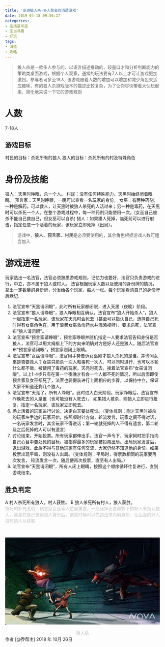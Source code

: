 ```yaml
---
title: '桌游狼人杀-多人聚会的消遣游戏'
date: 2019-04-15 09:50:27
categories:
- 生活道可道
- 生当寻趣
- 好玩
tags:
- 消遣
- 攻略
---
```




>狼人杀是一款多人参与的、以语言描述推动的、较量口才和分析判断能力的策略类桌面游戏，根据个人观察，通常的玩法要有7人以上才可让游戏更加激烈，参与者可多至18人.
该游戏随着人数的增加可以增加和减少角色来适应趣味，有的狼人杀游戏版本的描述比较复杂，为了让你尽快带着大伙玩起来，简化地来说一下它的游戏规则

<!-- more -->
#  人数
7-18人
##  游戏目标
村民的目标：杀死所有的狼人
狼人的目标：杀死所有的村及特殊角色
#  身份及技能
狼人：天黑时睁眼，杀一个人。
村民：没有任何特殊能力，天黑时始终闭着眼睛。
预言家：天黑时睁眼，一晚可以查看一名玩家的身份。
女巫：有两种药剂，一种是解药，可以救人，让天黑时被狼人杀死的人活过来；另一种是毒药，在天黑时可以杀死一个人。在整个游戏过程中，每一种药剂只能使用一次。(女巫自己被杀不能自己救自己，但女巫可以自杀)
猎人：如果猎人死掉，临死前可以进行射击，指定任意一个活着的玩家，该玩家立即死掉（出局）。
>游戏中，**狼人、预言家、村民**是必须要使用的，其余角色根据游戏人数可适当加入
#  游戏进程
玩家选出一名法官，法官必须熟悉游戏规则，记忆力也要好，法官只负责游戏的进行，中立，亦不属于狼人或村人。
法官根据玩家人数以及使用的身份牌的情况，拿出一定数量的身份牌，分发给各个玩家，每人一张。每个玩家看清自己的身份牌后默记.
1. 法官宣布“天黑请闭眼”，此时所有玩家都闭眼，进入天黑（夜晚）阶段。
2. 法官宣布“狼人请睁眼”，狼人睁眼相互确认，法官宣布“狼人开始杀人”，狼人一起指定一名玩家，该玩家在天亮时会死去（甚至可以指认自己，选择自己死时得有女巫角色在，用于浪费女巫救命药水并混淆视听），要求杀死，法官宣布“狼人请闭眼”。
3. 法官宣布“预言家请睁眼”，预言家睁眼并随机指定一人要求法官告知身份是否狼人，法官可以用大拇指上下的方向来明确对方是好人还是狼人。随后法官宣布“预言家请闭眼”，预言家则闭上眼睛。
4. 法官宣布“女巫请睁眼”，法官用手势告诉女巫刚才狼人杀死的是谁，并询问女巫是否要救人？女巫只能杀一次人和毒死一次人，可以同时进行，也可以本轮什么都不做，被使用了毒药的玩家，天亮时死去，接着法官宣布“女巫请闭眼”。以上1-4步只有在第一个夜晚才有会一个人都不死的情况，所以后面即使预言家及女巫都死了，法官也要假装进行上面相应的步骤，以保持中立，保证大家不知道还剩几个狼人。
5. 法官宣布“天亮了，所有人睁眼”。此时进入白天阶段。玩家睁眼后，法官宣布昨晚死去的人是谁（也可能没有人死去）。 如果猎人被杀，则猎人立即进行报复，指定一名玩家，该玩家立即死去。
6. 场上活着的玩家进行讨论，决定白天要处死谁。（变体规则：刚才天黑时被杀的玩家左手边的玩家开始，按照顺时针方向，轮流发言，玩家之间不得对话，一名玩家发言时，其余玩家不得说话；第一轮就死掉的人不得有遗言，第二轮及之后死掉的人可以有遗言）
7. 讨论结束，开始投票。所有玩家都伸出手，法官一声令下，玩家同时把手指向自己心目中要处死的目标，被指得最多的玩家被投票出局。出局玩家发言后，退出游戏，此后不得与其他玩家有任何交流，大家仍然不知道他的身份。如果投票出现平局，则没有人出局。（变体规则：平局时，得票数相同的玩家要再次发言， 轮流发言一次，随后便再次投票，直至有人出局。）
8. 法官宣布“天黑请闭眼”，所有人闭上眼睛，按照这个顺序循环往复进行，直到游戏结束。
##  胜负判定
A 村人杀死所有狼人，村人获胜。
B 狼人杀死所有村人，狼人获胜。
<br/>
<font color=#c3c3c3>技巧的补充说明：预言家女巫等人位置重要，一般死掉死要帮剩下的好人来指认狼人，甚至在自己觉察狼人身份后，某些时候可以先跳出来亮明身份，让后面的好人投死狼人以获胜</font>
    



<br/>

![碧海饮冰人](/images/wolf-kill.jpg)
<center><font color=#c3c3c3>狼人杀</font></center>
作者 [@乔帮主]    
2018 年 10月 26日    



